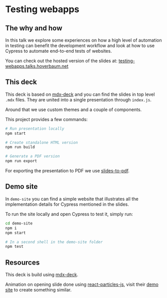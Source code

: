 # Testing webapps

## The why and how

In this talk we explore some experiences on how a high level of automation in testing can benefit the development workflow and look at how to use Cypress to automate end-to-end tests of websites.

You can check out the hosted version of the slides at: [testing-webapps.talks.hoverbaum.net](https://testing-webapps.talks.hoverbaum.net/)

## This deck

This deck is based on [mdx-deck](https://github.com/jxnblk/mdx-deck) and you can find the slides in top level `.mdx` files. They are united into a single presentation through `index.js`.

Around that we use custom themes and a couple of components.

This project provides a few commands:

```bash
# Run presentation locally
npm start

# Create standalone HTML version
npm run build

# Generate a PDF version
npm run export
```

For exporting the presentation to PDF we use [slides-to-pdf](https://github.com/HoverBaum/slides-to-pdf).

## Demo site

In `demo-site` you can find a simple website that illustrates all the implementation details for Cypress mentioned in the slides.

To run the site locally and open Cypress to test it, simply run:

```bash
cd demo-site
npm i
npm start

# In a second shell in the demo-site folder
npm test
```

## Resources

This deck is build using [mdx-deck](https://github.com/jxnblk/mdx-deck).

Animation on opening slide done using [react-particles-js](https://github.com/Wufe/react-particles-js), visit their [demo site](https://rpj.bembi.org/#bubbles) to create something similar.
